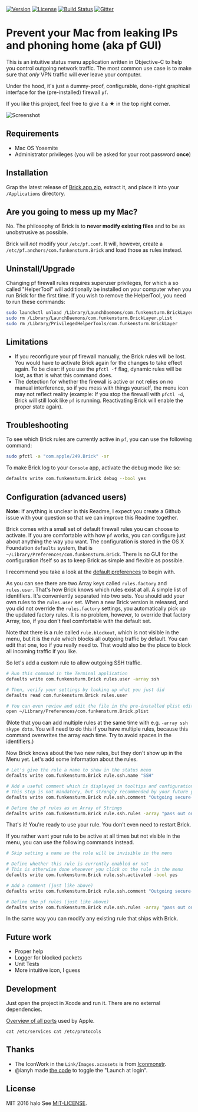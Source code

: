 [![Version](https://img.shields.io/github/release/halo/Brick.svg?style=flat&label=version)](https://github.com/halo/Brick/releases)
[![License](https://img.shields.io/badge/license-MIT-blue.svg?style=flat)](https://github.com/halo/Brick/blob/master/LICENSE.md)
[![Build Status](https://travis-ci.org/halo/Brick.svg?branch=master)](https://travis-ci.org/halo/Brick)
[![Gitter](https://badges.gitter.im/Join%20Chat.svg)](https://gitter.im/halo/Brick)

# Prevent your Mac from leaking IPs and phoning home (aka pf GUI)

This is an intuitive status menu application written in Objective-C to help you control outgoing network traffic.
The most common use case is to make sure that *only* VPN traffic will ever leave your computer.

Under the hood, it's just a dummy-proof, configurable, done-right graphical interface for the (pre-installed) firewall `pf`.

If you like this project, feel free to give it a ★ in the top right corner.

![Screenshot](https://cdn.rawgit.com/halo/Brick/master/doc/screenshot.0.0.1.png)

## Requirements

* Mac OS Yosemite
* Administrator privileges (you will be asked for your root password **once**)

## Installation

Grap the latest release of [Brick.app.zip](https://github.com/halo/Brick/releases/latest), extract it, and place it into your `/Applications` directory.

## Are you going to mess up my Mac?

No. The philosophy of Brick is to **never modify existing files** and to be as unobstrusive as possible.

Brick will *not* modify your `/etc/pf.conf`.
It will, however, create a `/etc/pf.anchors/com.funkensturm.Brick` and load those as rules instead.

## Uninstall/Upgrade

Changing pf firewall rules requires superuser privileges, for which a so called "HelperTool" will additionally be installed on your computer when you run Brick for the first time. If you wish to remove the HelperTool, you need to run these commands:

```bash
sudo launchctl unload /Library/LaunchDaemons/com.funkensturm.BrickLayer.plist
sudo rm /Library/LaunchDaemons/com.funkensturm.BrickLayer.plist
sudo rm /Library/PrivilegedHelperTools/com.funkensturm.BrickLayer
```

## Limitations

* If you reconfigure your pf firewall manually, the Brick rules will be lost. You would have to activate Brick again for the changes to take effect again.
  To be clear: if you use the `pfctl -f` flag, dynamic rules will be lost, as that is what this command does.
* The detection for whether the firewall is active or not relies on no manual interference, so if you mess with things yourself, the menu icon may not reflect reality (example: If you stop the firewall with `pfctl -d`, Brick will still look like `pf` is running. Reactivating Brick will enable the proper state again).

## Troubleshooting

To see which Brick rules are currently active in `pf`, you can use the following command:

```bash
sudo pfctl -a "com.apple/249.Brick" -sr
```

To make Brick log to your `Console` app, activate the debug mode like so:

```bash
defaults write com.funkensturm.Brick debug --bool yes
```

## Configuration (advanced users)

**Note:** If anything is unclear in this Readme, I expect you create a Github issue with your question so that we can improve this Readme together.

Brick comes with a small set of default firewall rules you can choose to activate.
If you are comfortable with how `pf` works, you can configure just about anything the way you want.
The configuration is stored in the OS X Foundation `defaults` system, that is `~/Library/Preferences/com.funkensturm.Brick`.
There is no GUI for the configuration ifself so as to keep Brick as simple and flexible as possible.

I recommend you take a look at the [default preferences](https://github.com/halo/Brick/blob/master/Brick/Defaults.plist) to begin with.

As you can see there are two Array keys called `rules.factory` and `rules.user`.
That's how Brick knows which rules exist at all. A simple list of identifiers.
It's conveniently separated into two sets. You should add your own rules to the `rules.user` set.
When a new Brick version is released, and you did not override the `rules.factory` settings, you automatically pick up the updated factory rules.
It is no problem, however, to override that factory Array, too, if you don't feel comfortable with the default set.

Note that there is a rule called `rule.blockout`, which is not visible in the menu, but it is the rule which blocks all outgoing traffic by default. You can edit that one, too if you really need to. That would also be the place to block all incoming traffic if you like.

So let's add a custom rule to allow outgoing SSH traffic.

```bash
# Run this command in the Terminal application
defaults write com.funkensturm.Brick rules.user -array ssh

# Then, verify your settings by looking up what you just did
defaults read com.funkensturm.Brick rules.user

# You can even review and edit the file in the pre-installed plist editor
open ~/Library/Preferences/com.funkensturm.Brick.plist
```

(Note that you can add multiple rules at the same time with e.g. `-array ssh skype dota`.
You will need to do this if you have multiple rules, because this command overwrites the array each time. Try to avoid spaces in the identifiers.)

Now Brick knows about the two new rules, but they don't show up in the Menu yet. Let's add some information about the rules.

```bash
# Let's give the rule a name to show in the status menu
defaults write com.funkensturm.Brick rule.ssh.name "SSH"

# Add a useful comment which is displayed in tooltips and configuration files
# This step is not mandatory, but strongly recommended by your future you
defaults write com.funkensturm.Brick rule.ssh.comment "Outgoing secure-shell sessions"

# Define the pf rules as an Array of Strings
defaults write com.funkensturm.Brick rule.ssh.rules -array "pass out on en0 from any to any port 22" "pass out on en1 from any to any port 22"
```

That's it! You're ready to use your rule. You don't even need to restart Brick.

If you rather want your rule to be active at all times but not visible in the menu, you can use the following commands instead.

```bash
# Skip setting a name so the rule will be invisible in the menu

# Define whether this rule is currently enabled or not
# This is otherwise done whenever you click on the rule in the menu
defaults write com.funkensturm.Brick rule.ssh.activated -bool yes

# Add a comment (just like above)
defaults write com.funkensturm.Brick rule.ssh.comment "Outgoing secure-shell sessions"

# Define the pf rules (just like above)
defaults write com.funkensturm.Brick rule.ssh.rules -array "pass out on en0 from any to any port 22" "pass out on en1 from any to any port 22"
```

In the same way you can modify any existing rule that ships with Brick.

## Future work

* Proper help
* Logger for blocked packets
* Unit Tests
* More intuitive icon, I guess

## Development

Just open the project in Xcode and run it. There are no external dependencies.

[Overview of all ports](https://support.apple.com/en-us/HT202944) used by Apple.

`
cat /etc/services
cat /etc/protocols
`

## Thanks

* The IconWork in the `Link/Images.xcassets` is from [Iconmonstr](http://iconmonstr.com).
* @ianyh made [the code](https://github.com/ianyh/IYLoginItem) to toggle the "Launch at login".

## License

MIT 2016 halo See [MIT-LICENSE](https://github.com/halo/Brick/blob/master/LICENSE.md).
